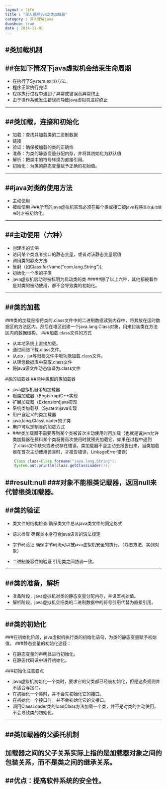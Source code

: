 ```yaml
---
layout : life
title : "深入理解jvm之类加载器"
category : 深入理解java
duoshuo: true
date : 2014-11-01
---
```


#类加载机制
-----
##在如下情况下java虚拟机会结束生命周期
-----
* 在执行了System.exit()方法。
* 程序正常执行完毕
* 程序执行过程中遇到了异常或错误而异常终止
* 由于操作系统发生错误而导致java虚拟机进程终止
-----

##类加载，连接和初始化
-----
* 加载：查找并加载类的二进制数据
* 链接
 * 验证：确保被加载的类的正确性
 * 准备：为类的静态变量分配内存，并将其初始化为默认值
 * 解析：把类中的符号转换为直接引用。
* 初始化：为类的静态变量赋予正确的初始值。
------
##java对类的使用方法
------
* 主动使用
* 被动使用
###所有的java虚拟机实现必须在每个类或接口被java程序`首次主动使用`时才被初始化。
------
##主动使用（六种）
----
* 创建类的实例
* 访问某个类或者接口的静态变量，或者对该静态变量赋值
* 调用类的静态方法
* 反射（如Class.forName("com.lang.String"));
* 初始化一个类的子类
* java虚拟机启动时被标明为启动类的类
#####除了以上六种，其他都被看作是对类的被动使用，都不会导致类的初始化。
----

##类的加载
-----
###类的加载是指将类的.class文件中的二进制数据读到内存中，将其放在运时数据区的方法区内，然后在堆区创建一个java.lang.Class对象，用来封装类在方法区内的数据结构。
###加载.class文件的方式
* 从本地系统上直接加载。
* 通过网络下载.class文件。
* 从zip，jar等归档文件中哦功能加载.class文件。
* 从转悠数据库中获取.class文件
* 将java源文件动态编译为.class文件

#类的加载器
##两种类型的类加载器
* java虚拟机自带的加载器
 * 根类加载器（Bootstrap)C++实现
  * 扩展加载器（Extension)java实现
  * 系统类加载器（System)java实现
 * 用户自定义的类加载器        
  * java.lang.ClassLoader的子类
  * 用户可以定制类的加载方式
  * ###类加载器不需要等到某个类被首次主动使用时再加载（也就是说jvm允许类加载器在预料某个类将要首次使用时就预先加载它，如果在过程中遇到了.class文件缺失或者说存在错误，类加载器不会主动去报告出来，当类加载器在首次主动使用该类时，才报告错误，LinkageError错误）
```java
	Class clazz=Class.forname("java.lang.String");
	System.out.println(clazz.getClassLoader());
```
##result:null
###对象不能根类记载器，返回null来代替根类加载器。
-----
##类的验证
------
* 类文件的结构检查
确保类文件总从java类文件的固定格式
* 语义检查
确保类本身符合java语言的语法规定

* 字节码验证
确保字节码流可以被java虚拟机安全的执行。（静态方法，实例对象）
* 二进制兼容性的验证
引用类之间协调一致。
------
##类的准备，解析
----
* 准备阶段，java虚拟机对类的静态变量分配内存，并设置初始值。
* 解析阶段，java虚拟机会把类的二进制数据中的符号引用代替为直接引用。
----
##类的初始化	
----
###在初始化阶段，java虚拟机执行类的初始化语句，为类的静态变量赋予初始值。
###静态变量的初始化途径：
* 在静态变量的声明处进行初始化。
* 在静态代码课中进行初始化。

###初始化注意要点
* java虚拟机初始化一个类时，要求它的父类都已经被初始化，但是这条规则并不适合与接口。
* 在初始化一个类时，并不会先初始化它的接口。
* 在初始化一个接口时，并不会初始化它的父接口。
* 调用ClassLoader类的loadClass方法加载一个类，并不是对类的主动使用，不会导致类的初始化。
---
##类加载器的父委托机制
----
## 加载器之间的父子关系实际上指的是加载器对象之间的包装关系，而不是类之间的继承关系。
##优点：提高软件系统的安全性。
----
```
```
